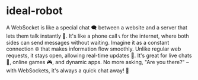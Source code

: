 # ideal-robot

A WebSocket is like a special chat 🗨️ between a website and a server that lets them talk instantly 🚀. It's like a phone call 📞 for the internet, where both sides can send messages without waiting. Imagine it as a constant connection 🌐 that makes information flow smoothly. Unlike regular web requests, it stays open, allowing real-time updates 🔄. It's great for live chats 💬, online games 🎮, and dynamic apps. No more asking, "Are you there?" – with WebSockets, it's always a quick chat away! 🌟
